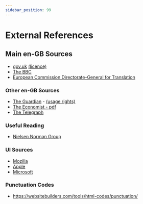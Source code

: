 ```yaml
---
sidebar_position: 99
---
```


External References
===================

## Main en-GB Sources
* [gov.uk](https://www.gov.uk/guidance/style-guide/a-to-z-of-gov-uk-style) [(licence)](https://www.nationalarchives.gov.uk/doc/open-government-licence/version/3/)
* [The BBC](https://www.bbc.co.uk/newsstyleguide/all/)
* [European Commission Directorate-General for Translation](https://wikis.ec.europa.eu/display/WEBGUIDE/02.+Web+writing+guidelines)

### Other en-GB Sources
* [The Guardian](http://www.theguardian.com/info/series/guardian-and-observer-style-guide) - [(usage rights)](http://www.theguardian.com/media/mind-your-language/2011/jan/24/mind-your-language-telegraph-style-guide)
* [The Economist - pdf](https://cdn.static-economist.com/sites/default/files/store/Style_Guide_2015.pdf)
* [The Telegraph](http://www.telegraph.co.uk/topics/about-us/style-book/)

### Useful Reading
* [Nielsen Norman Group](http://www.nngroup.com/articles/)

### UI Sources
* [Mozilla](https://mozilla-l10n.github.io/styleguides/index.html)
* [Apple](https://developer.apple.com/library/mac/documentation/UserExperience/Conceptual/OSXHIGuidelines/TerminologyWording.html#//apple_ref/doc/uid/20000957-CH15-SW4I)
* [Microsoft](http://msdn.microsoft.com/en-gb/library/windows/desktop/dn742478.aspx)

### Punctuation Codes
* https://websitebuilders.com/tools/html-codes/punctuation/
